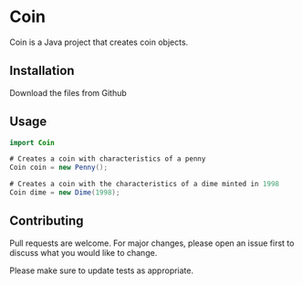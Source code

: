 # Coin

Coin is a Java project that creates coin objects.

## Installation

Download the files from Github

## Usage

```java
import Coin

# Creates a coin with characteristics of a penny
Coin coin = new Penny();

# Creates a coin with the characteristics of a dime minted in 1998
Coin dime = new Dime(1998);
```

## Contributing

Pull requests are welcome. For major changes, please open an issue first
to discuss what you would like to change.

Please make sure to update tests as appropriate.
